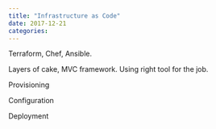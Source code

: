 ```yaml
---
title: "Infrastructure as Code"
date: 2017-12-21
categories:
---
```


Terraform, Chef, Ansible.

Layers of cake, MVC framework.  Using right tool for the job.  

Provisioning

Configuration

Deployment
